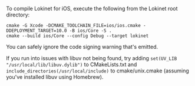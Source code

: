 To compile Lokinet for iOS, execute the following from the Lokinet root directory:

```
cmake -G Xcode -DCMAKE_TOOLCHAIN_FILE=ios/ios.cmake -DDEPLOYMENT_TARGET=10.0 -B ios/Core -S .
cmake --build ios/Core --config Debug --target lokinet
```

You can safely ignore the code signing warning that's emitted.

If you run into issues with libuv not being found, try adding `set(UV_LIB "/usr/local/lib/libuv.dylib")` to CMakeLists.txt and `include_directories(/usr/local/include)` to cmake/unix.cmake (assuming you've installed libuv using Homebrew).

